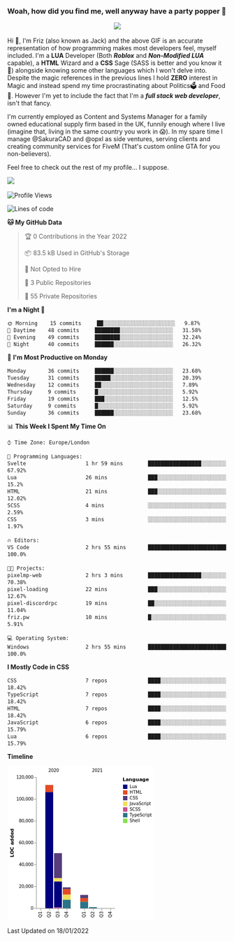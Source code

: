 ### Woah, how did you find me, well anyway have a party popper 🎉

<p align="center">
  <img  src="https://66.media.tumblr.com/d2766024a15e8c140bf20f314664eed2/d1615166bf58615c-d8/s400x600/aabc473a64edc43599d5345fd1e9e792d66ecc48.gifv">
</p>

Hi :wave:, I'm Friz (also known as Jack) and the above GIF is an accurate representation of how programming makes most developers feel, myself included. I'm a **LUA** Developer (Both ***Roblox*** and ***Non-Modified LUA*** capable), a **HTML** Wizard and a **CSS** Sage (SASS is better and you know it :pray:) alongside knowing some other languages which I won't delve into. Despite the magic references in the previous lines I hold **ZERO** interest in Magic and instead spend my time procrastinating about Politics🗳️ and Food🍔. However I'm yet to include the fact that I'm a ***full stack web developer***, isn't that fancy.

I'm currently employed as Content and Systems Manager for a family owned educational supply firm based in the UK, funnily enough where I live (imagine that, living in the same country you work in 😱). In my spare time I manage @SakuraCAD and @opxl as side ventures, serving clients and creating community services for FiveM (That's custom online GTA for you non-believers).

Feel free to check out the rest of my profile... I suppose.

<a href="https://github.com/anuraghazra/github-readme-stats">
  <img  src="https://github-readme-stats.vercel.app/api?username=JackOPXL&count_private=true&show_icons=true&theme=tokyonight" />
</a>



<!--START_SECTION:waka-->
![Profile Views](http://img.shields.io/badge/Profile%20Views-0-blue)

![Lines of code](https://img.shields.io/badge/From%20Hello%20World%20I%27ve%20Written-197%20Thousand%20lines%20of%20code-blue)

**🐱 My GitHub Data** 

> 🏆 0 Contributions in the Year 2022
 > 
> 📦 83.5 kB Used in GitHub's Storage 
 > 
> 🚫 Not Opted to Hire
 > 
> 📜 3 Public Repositories 
 > 
> 🔑 55 Private Repositories  
 > 
**I'm a Night 🦉** 

```text
🌞 Morning    15 commits     ██░░░░░░░░░░░░░░░░░░░░░░░   9.87% 
🌆 Daytime    48 commits     ████████░░░░░░░░░░░░░░░░░   31.58% 
🌃 Evening    49 commits     ████████░░░░░░░░░░░░░░░░░   32.24% 
🌙 Night      40 commits     ██████░░░░░░░░░░░░░░░░░░░   26.32%

```
📅 **I'm Most Productive on Monday** 

```text
Monday       36 commits     ██████░░░░░░░░░░░░░░░░░░░   23.68% 
Tuesday      31 commits     █████░░░░░░░░░░░░░░░░░░░░   20.39% 
Wednesday    12 commits     ██░░░░░░░░░░░░░░░░░░░░░░░   7.89% 
Thursday     9 commits      █░░░░░░░░░░░░░░░░░░░░░░░░   5.92% 
Friday       19 commits     ███░░░░░░░░░░░░░░░░░░░░░░   12.5% 
Saturday     9 commits      █░░░░░░░░░░░░░░░░░░░░░░░░   5.92% 
Sunday       36 commits     ██████░░░░░░░░░░░░░░░░░░░   23.68%

```


📊 **This Week I Spent My Time On** 

```text
⌚︎ Time Zone: Europe/London

💬 Programming Languages: 
Svelte                   1 hr 59 mins        █████████████████░░░░░░░░   67.92% 
Lua                      26 mins             ███░░░░░░░░░░░░░░░░░░░░░░   15.2% 
HTML                     21 mins             ███░░░░░░░░░░░░░░░░░░░░░░   12.02% 
SCSS                     4 mins              ░░░░░░░░░░░░░░░░░░░░░░░░░   2.59% 
CSS                      3 mins              ░░░░░░░░░░░░░░░░░░░░░░░░░   1.97%

🔥 Editors: 
VS Code                  2 hrs 55 mins       █████████████████████████   100.0%

🐱‍💻 Projects: 
pixelmp-web              2 hrs 3 mins        █████████████████░░░░░░░░   70.38% 
pixel-loading            22 mins             ███░░░░░░░░░░░░░░░░░░░░░░   12.67% 
pixel-discordrpc         19 mins             ██░░░░░░░░░░░░░░░░░░░░░░░   11.04% 
friz.pw                  10 mins             █░░░░░░░░░░░░░░░░░░░░░░░░   5.91%

💻 Operating System: 
Windows                  2 hrs 55 mins       █████████████████████████   100.0%

```

**I Mostly Code in CSS** 

```text
CSS                      7 repos             ████░░░░░░░░░░░░░░░░░░░░░   18.42% 
TypeScript               7 repos             ████░░░░░░░░░░░░░░░░░░░░░   18.42% 
HTML                     7 repos             ████░░░░░░░░░░░░░░░░░░░░░   18.42% 
JavaScript               6 repos             ████░░░░░░░░░░░░░░░░░░░░░   15.79% 
Lua                      6 repos             ████░░░░░░░░░░░░░░░░░░░░░   15.79%

```


**Timeline**

![Chart not found](https://raw.githubusercontent.com/JackOPXL/JackOPXL/master/charts/bar_graph.png) 


 Last Updated on 18/01/2022
<!--END_SECTION:waka-->

